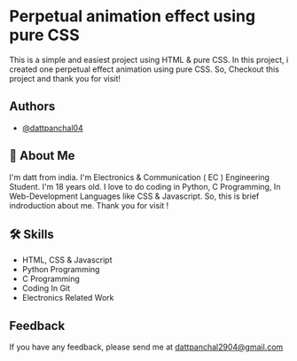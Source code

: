 
# Perpetual animation effect using pure CSS

This is a simple and easiest project using HTML & pure CSS. In this project, i created one perpetual effect animation using pure CSS. So, Checkout this project and thank you for visit!




## Authors

- [@dattpanchal04](https://github.com/dattpanchal04)


## 🚀 About Me

I'm datt from india. I'm Electronics & Communication ( EC ) Engineering Student. I'm 18 years old. I love to do coding in Python, C Programming, In Web-Development Languages like CSS & Javascript. So, this is brief indroduction about me. Thank you for visit !


## 🛠 Skills

- HTML, CSS & Javascript
- Python Programming
- C Programming
- Coding In Git
- Electronics Related Work


## Feedback

If you have any feedback, please send me at dattpanchal2904@gmail.com

